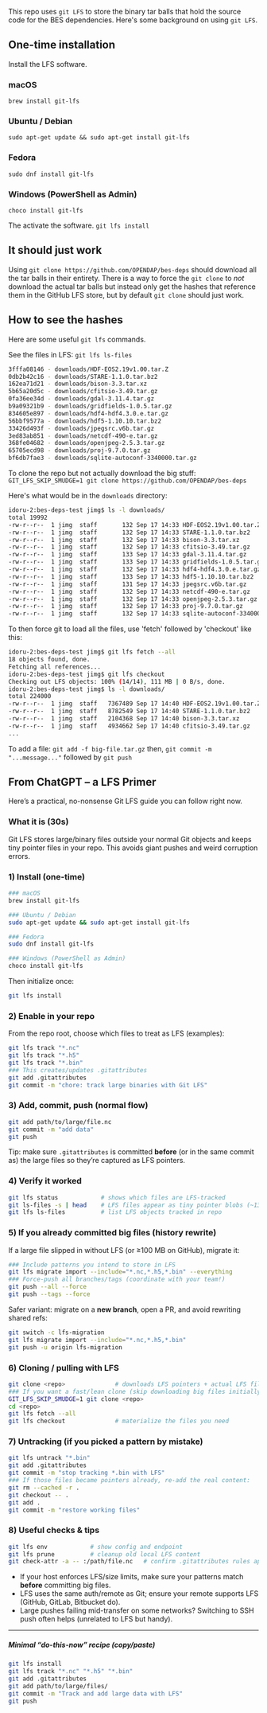 
This repo uses ```git LFS``` to store the binary tar balls that hold
the source code for the BES dependencies. Here's some background
on using ```git LFS```.

## One-time installation
Install the LFS software.
### macOS
```brew install git-lfs```

### Ubuntu / Debian
```sudo apt-get update && sudo apt-get install git-lfs```

### Fedora
```sudo dnf install git-lfs```

### Windows (PowerShell as Admin)
```choco install git-lfs```

The activate the software.
```git lfs install```

## It should just work
Using ```git clone https://github.com/OPENDAP/bes-deps``` should download
all the tar balls in their entirety. There is a way to force the ```git clone```
to _not_ download the actual tar balls but instead only get the hashes that
reference them in the GitHub LFS store, but by default ```git clone``` should
just work.

## How to see the hashes
Here are some useful ```git lfs``` commands.

See the files in LFS: ```git lfs ls-files```
```bash
3fffa08146 - downloads/HDF-EOS2.19v1.00.tar.Z
0db2b42c16 - downloads/STARE-1.1.0.tar.bz2
162ea71d21 - downloads/bison-3.3.tar.xz
5b65a20d5c - downloads/cfitsio-3.49.tar.gz
0fa36ee34d - downloads/gdal-3.11.4.tar.gz
b9a09321b9 - downloads/gridfields-1.0.5.tar.gz
834605e897 - downloads/hdf4-hdf4.3.0.e.tar.gz
56bbf9577a - downloads/hdf5-1.10.10.tar.bz2
33426d493f - downloads/jpegsrc.v6b.tar.gz
3ed83ab851 - downloads/netcdf-490-e.tar.gz
368fe04682 - downloads/openjpeg-2.5.3.tar.gz
65705ecd98 - downloads/proj-9.7.0.tar.gz
bf6db7fae3 - downloads/sqlite-autoconf-3340000.tar.gz
```

To clone the repo but not actually download the big stuff: 
```GIT_LFS_SKIP_SMUDGE=1 git clone https://github.com/OPENDAP/bes-deps```

Here's what would be in the ```downloads``` directory:
```bash
idoru-2:bes-deps-test jimg$ ls -l downloads/
total 19992
-rw-r--r--  1 jimg  staff       132 Sep 17 14:33 HDF-EOS2.19v1.00.tar.Z
-rw-r--r--  1 jimg  staff       132 Sep 17 14:33 STARE-1.1.0.tar.bz2
-rw-r--r--  1 jimg  staff       132 Sep 17 14:33 bison-3.3.tar.xz
-rw-r--r--  1 jimg  staff       132 Sep 17 14:33 cfitsio-3.49.tar.gz
-rw-r--r--  1 jimg  staff       133 Sep 17 14:33 gdal-3.11.4.tar.gz
-rw-r--r--  1 jimg  staff       133 Sep 17 14:33 gridfields-1.0.5.tar.gz
-rw-r--r--  1 jimg  staff       132 Sep 17 14:33 hdf4-hdf4.3.0.e.tar.gz
-rw-r--r--  1 jimg  staff       133 Sep 17 14:33 hdf5-1.10.10.tar.bz2
-rw-r--r--  1 jimg  staff       131 Sep 17 14:33 jpegsrc.v6b.tar.gz
-rw-r--r--  1 jimg  staff       132 Sep 17 14:33 netcdf-490-e.tar.gz
-rw-r--r--  1 jimg  staff       132 Sep 17 14:33 openjpeg-2.5.3.tar.gz
-rw-r--r--  1 jimg  staff       132 Sep 17 14:33 proj-9.7.0.tar.gz
-rw-r--r--  1 jimg  staff       132 Sep 17 14:33 sqlite-autoconf-3340000.tar.gz
```

To then force git to load all the files, use 'fetch' followed by 'checkout' like
this:
```bash
idoru-2:bes-deps-test jimg$ git lfs fetch --all
18 objects found, done.                                                                             
Fetching all references...
idoru-2:bes-deps-test jimg$ git lfs checkout
Checking out LFS objects: 100% (14/14), 111 MB | 0 B/s, done.                                       
idoru-2:bes-deps-test jimg$ ls -l downloads/
total 224000
-rw-r--r--  1 jimg  staff   7367489 Sep 17 14:40 HDF-EOS2.19v1.00.tar.Z
-rw-r--r--  1 jimg  staff   8782549 Sep 17 14:40 STARE-1.1.0.tar.bz2
-rw-r--r--  1 jimg  staff   2104368 Sep 17 14:40 bison-3.3.tar.xz
-rw-r--r--  1 jimg  staff   4934662 Sep 17 14:40 cfitsio-3.49.tar.gz
...
```

To add a file: ```git add -f big-file.tar.gz``` then,
```git commit -m "...message..."``` followed by
```git push```

## From ChatGPT – a LFS Primer

Here’s a practical, no-nonsense Git LFS guide you can follow right now.

### What it is (30s)

Git LFS stores large/binary files outside your normal Git objects and keeps tiny pointer files in your repo. This avoids giant pushes and weird corruption errors.

### 1) Install (one-time)

```bash
### macOS
brew install git-lfs

### Ubuntu / Debian
sudo apt-get update && sudo apt-get install git-lfs

### Fedora
sudo dnf install git-lfs

### Windows (PowerShell as Admin)
choco install git-lfs
```

Then initialize once:

```bash
git lfs install
```

### 2) Enable in your repo

From the repo root, choose which files to treat as LFS (examples):

```bash
git lfs track "*.nc"
git lfs track "*.h5"
git lfs track "*.bin"
### This creates/updates .gitattributes
git add .gitattributes
git commit -m "chore: track large binaries with Git LFS"
```

### 3) Add, commit, push (normal flow)

```bash
git add path/to/large/file.nc
git commit -m "add data"
git push
```

Tip: make sure `.gitattributes` is committed **before** (or in the same commit as) the large files so they’re captured as LFS pointers.

### 4) Verify it worked

```bash
git lfs status            # shows which files are LFS-tracked
git ls-files -s | head    # LFS files appear as tiny pointer blobs (~130B)
git lfs ls-files          # list LFS objects tracked in repo
```

### 5) If you already committed big files (history rewrite)

If a large file slipped in without LFS (or ≥100 MB on GitHub), migrate it:

```bash
### Include patterns you intend to store in LFS
git lfs migrate import --include="*.nc,*.h5,*.bin" --everything
### Force-push all branches/tags (coordinate with your team!)
git push --all --force
git push --tags --force
```

Safer variant: migrate on a **new branch**, open a PR, and avoid rewriting shared refs:

```bash
git switch -c lfs-migration
git lfs migrate import --include="*.nc,*.h5,*.bin"
git push -u origin lfs-migration
```

### 6) Cloning / pulling with LFS

```bash
git clone <repo>              # downloads LFS pointers + actual LFS files
### If you want a fast/lean clone (skip downloading big files initially):
GIT_LFS_SKIP_SMUDGE=1 git clone <repo>
cd <repo>
git lfs fetch --all
git lfs checkout              # materialize the files you need
```

### 7) Untracking (if you picked a pattern by mistake)

```bash
git lfs untrack "*.bin"
git add .gitattributes
git commit -m "stop tracking *.bin with LFS"
### If those files became pointers already, re-add the real content:
git rm --cached -r .
git checkout -- .
git add .
git commit -m "restore working files"
```

### 8) Useful checks & tips

```bash
git lfs env            # show config and endpoint
git lfs prune          # cleanup old local LFS content
git check-attr -a -- :/path/file.nc   # confirm .gitattributes rules apply
```

* If your host enforces LFS/size limits, make sure your patterns match **before** committing big files.
* LFS uses the same auth/remote as Git; ensure your remote supports LFS (GitHub, GitLab, Bitbucket do).
* Large pushes failing mid-transfer on some networks? Switching to SSH push often helps (unrelated to LFS but handy).

---

##### Minimal “do-this-now” recipe (copy/paste)

```bash
git lfs install
git lfs track "*.nc" "*.h5" "*.bin"
git add .gitattributes
git add path/to/large/files/
git commit -m "Track and add large data with LFS"
git push
```
